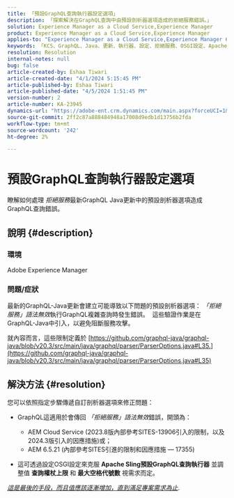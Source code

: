 ```yaml
---
title: 「預設GraphQL查詢執行器設定選項」
description: 「探索解決在GraphQL查詢中由預設剖析器選項造成的拒絕服務錯誤。」
solution: Experience Manager as a Cloud Service,Experience Manager
product: Experience Manager as a Cloud Service,Experience Manager
applies-to: "Experience Manager as a Cloud Service,Experience Manager 6.5"
keywords: 「KCS、GraphQL、Java、更新、執行器、設定、拒絕服務、OSGI設定、Apache Sling預設GraphQL查詢、最大查詢權杖、最大空格權杖」
resolution: Resolution
internal-notes: null
bug: false
article-created-by: Eshaa Tiwari
article-created-date: "4/1/2024 5:15:45 PM"
article-published-by: Eshaa Tiwari
article-published-date: "4/5/2024 1:51:45 PM"
version-number: 2
article-number: KA-23945
dynamics-url: "https://adobe-ent.crm.dynamics.com/main.aspx?forceUCI=1&pagetype=entityrecord&etn=knowledgearticle&id=7db89277-4bf0-ee11-904c-6045bd006b3d"
source-git-commit: 2ff2c87a888484948a17008d9edb1d13756b2fda
workflow-type: tm+mt
source-wordcount: '242'
ht-degree: 2%

---
```


# 預設GraphQL查詢執行器設定選項


瞭解如何處理 *拒絕服務*&#x200B;最新GraphQL Java更新中的預設剖析器選項造成GraphQL查詢錯誤。

## 說明 {#description}


### 環境

Adobe Experience Manager

### 問題/症狀

最新的GraphQL-Java更新會建立可能導致以下問題的預設剖析器選項： *「拒絕服務」語法無效*&#x200B;執行GraphQL複雜查詢時發生錯誤。  這些驗證作業是在GraphQL-Java中引入，以避免阻斷服務攻擊。

就內容而言，這些限制定義於 [https://github.com/graphql-java/graphql-java/blob/v20.3/src/main/java/graphql/parser/ParserOptions.java#L35.](https://github.com/graphql-java/graphql-java/blob/v20.3/src/main/java/graphql/parser/ParserOptions.java#L35)


## 解決方法 {#resolution}


您可以依照指定步驟傳遞自訂剖析器選項來修正問題：

- GraphQL這適用於會傳回 *「拒絕服務」語法無效*&#x200B;錯誤，開頭為：



   - AEM Cloud Service (2023.8版內部參考SITES-13906引入的限制，以及2024.3版引入的因應措施)或；
   - AEM 6.5.21 (內部參考SITES引進的限制和因應措施 — 17355)


- 這可透過設定OSGI設定來克服 <b>Apache Sling預設GraphQL查詢執行器</b> 並調整值 <b>查詢權杖上限</b> 和 <b>最大空格代號數</b> 視需求而定。


*<u>這是最後的手段，而且值應該逐漸增加，直到滿足專案需求為止</u>*.
